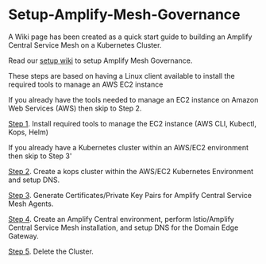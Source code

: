 # Setup-Amplify-Mesh-Governance

A Wiki page has been created as a quick start guide to building an Amplify Central Service Mesh on a Kubernetes Cluster.

Read our [setup wiki](https://github.com/Axway/Setup-Amplify-Mesh-Governance/wiki) to setup Amplify Mesh Governance. 

These steps are based on having a Linux client available to install the required tools to manage an AWS EC2 instance

If you already have the tools needed to manage an EC2 instance on Amazon Web Services (AWS) then skip to Step 2.

[Step 1](https://github.com/Axway/Setup-Amplify-Mesh-Governance/wiki/Step-1.-Install-required-tools-to-manage-the-AWS-EC2-instance). Install required tools to manage the EC2 instance (AWS CLI, Kubectl, Kops, Helm)

If you already have a Kubernetes cluster within an AWS/EC2 environment then skip to Step 3'

[Step 2](https://github.com/Axway/Setup-Amplify-Mesh-Governance/wiki/Step-2.-Create-a-Kubernetes-cluster-with-Kops). Create a kops cluster within the AWS/EC2 Kubernetes Environment and setup DNS.

[Step 3](https://github.com/Axway/Setup-Amplify-Mesh-Governance/wiki/Step-3.-Generate-Certificates-Private-Key-Pairs-for-Amplify-Central-Service-Mesh-Agents). Generate Certificates/Private Key Pairs for Amplify Central Service Mesh Agents.

[Step 4](https://github.com/Axway/Setup-Amplify-Mesh-Governance/wiki/Step-4.-Create-an-Amplify-Central-environment,-add-the-Service-Mesh-to-your-Kubernetes-cluster-installation,-and-finalize-DNS-setup-for-the-Domain-Edge-Gateway). Create an Amplify Central environment, perform Istio/Amplify Central Service Mesh installation, and setup DNS for the Domain Edge Gateway.

[Step 5](https://github.com/Axway/Setup-Amplify-Mesh-Governance/wiki/Step-5.--Delete-the-Cluster).  Delete the Cluster.
